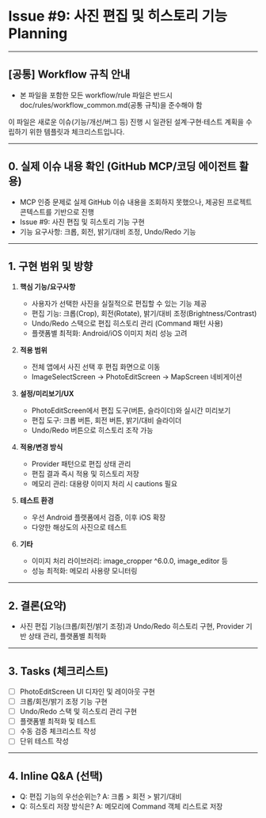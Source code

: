# Issue #9: 사진 편집 및 히스토리 기능 Planning

---

## [공통] Workflow 규칙 안내

- 본 파일을 포함한 모든 workflow/rule 파일은 반드시 doc/rules/workflow_common.md(공통 규칙)을 준수해야 함

이 파일은 새로운 이슈(기능/개선/버그 등) 진행 시 일관된 설계·구현·테스트 계획을 수립하기 위한 템플릿과 체크리스트입니다.

---

## 0. 실제 이슈 내용 확인 (GitHub MCP/코딩 에이전트 활용)

- MCP 인증 문제로 실제 GitHub 이슈 내용을 조회하지 못했으나, 제공된 프로젝트 콘텍스트를 기반으로 진행
- Issue #9: 사진 편집 및 히스토리 기능 구현
- 기능 요구사항: 크롭, 회전, 밝기/대비 조정, Undo/Redo 기능

---

## 1. 구현 범위 및 방향

1. **핵심 기능/요구사항**
   - 사용자가 선택한 사진을 실질적으로 편집할 수 있는 기능 제공
   - 편집 기능: 크롭(Crop), 회전(Rotate), 밝기/대비 조정(Brightness/Contrast)
   - Undo/Redo 스택으로 편집 히스토리 관리 (Command 패턴 사용)
   - 플랫폼별 최적화: Android/iOS 이미지 처리 성능 고려

2. **적용 범위**
   - 전체 앱에서 사진 선택 후 편집 화면으로 이동
   - ImageSelectScreen → PhotoEditScreen → MapScreen 네비게이션

3. **설정/미리보기/UX**
   - PhotoEditScreen에서 편집 도구(버튼, 슬라이더)와 실시간 미리보기
   - 편집 도구: 크롭 버튼, 회전 버튼, 밝기/대비 슬라이더
   - Undo/Redo 버튼으로 히스토리 조작 가능

4. **적용/변경 방식**
   - Provider 패턴으로 편집 상태 관리
   - 편집 결과 즉시 적용 및 히스토리 저장
   - 메모리 관리: 대용량 이미지 처리 시 cautions 필요

5. **테스트 환경**
   - 우선 Android 플랫폼에서 검증, 이후 iOS 확장
   - 다양한 해상도의 사진으로 테스트

6. **기타**
   - 이미지 처리 라이브러리: image_cropper ^6.0.0, image_editor 등
   - 성능 최적화: 메모리 사용량 모니터링

---

## 2. 결론(요약)

- 사진 편집 기능(크롭/회전/밝기 조정)과 Undo/Redo 히스토리 구현, Provider 기반 상태 관리, 플랫폼별 최적화

---

## 3. Tasks (체크리스트)

- [ ] PhotoEditScreen UI 디자인 및 레이아웃 구현
- [ ] 크롭/회전/밝기 조정 기능 구현
- [ ] Undo/Redo 스택 및 히스토리 관리 구현
- [ ] 플랫폼별 최적화 및 테스트
- [ ] 수동 검증 체크리스트 작성
- [ ] 단위 테스트 작성

---

## 4. Inline Q&A (선택)

- Q: 편집 기능의 우선순위는? A: 크롭 > 회전 > 밝기/대비
- Q: 히스토리 저장 방식은? A: 메모리에 Command 객체 리스트로 저장
